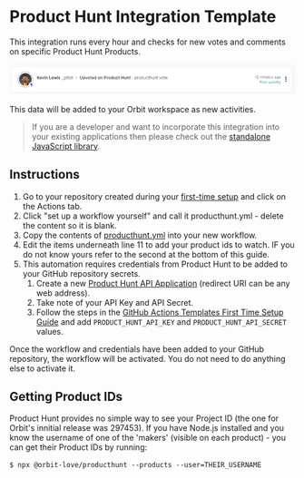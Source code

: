 # Product Hunt Integration Template

This integration runs every hour and checks for new votes and comments on specific Product Hunt Products.

![](https://github.com/orbit-love/community-js-producthunt-orbit/raw/main/docs/activity.png)

This data will be added to your Orbit workspace as new activities.

> If you are a developer and want to incorporate this integration into your existing applications then please check out the [standalone JavaScript library](https://github.com/orbit-love/community-js-producthunt-orbit).

## Instructions

1. Go to your repository created during your [first-time setup](../FIRST_TIME_SETUP.md) and click on the Actions tab.
2. Click "set up a workflow yourself" and call it producthunt.yml - delete the content so it is blank.
3. Copy the contents of [producthunt.yml](producthunt.yml) into your new workflow.
4. Edit the items underneath line 11 to add your product ids to watch. IF you do not know yours refer to the second at the bottom of this guide.
5. This automation requires credentials from Product Hunt to be added to your GitHub repository secrets.
    1. Create a new [Product Hunt API Application](https://www.producthunt.com/v2/oauth/applications) (redirect URI can be any web address).
    2. Take note of your API Key and API Secret.
    3. Follow the steps in the [GitHub Actions Templates First Time Setup Guide](https://github.com/orbit-love/github-actions-templates/blob/main/FIRST_TIME_SETUP.md) and add `PRODUCT_HUNT_API_KEY` and `PRODUCT_HUNT_API_SECRET` values.

Once the workflow and credentials have been added to your GitHub repository, the workflow will be activated. You do not need to do anything else to activate it.

## Getting Product IDs

Product Hunt provides no simple way to see your Project ID (the one for Orbit's innitial release was 297453). If you have Node.js installed and you know the username of one of the 'makers' (visible on each product) - you can get their Product IDs by running:

```
$ npx @orbit-love/producthunt --products --user=THEIR_USERNAME
```
